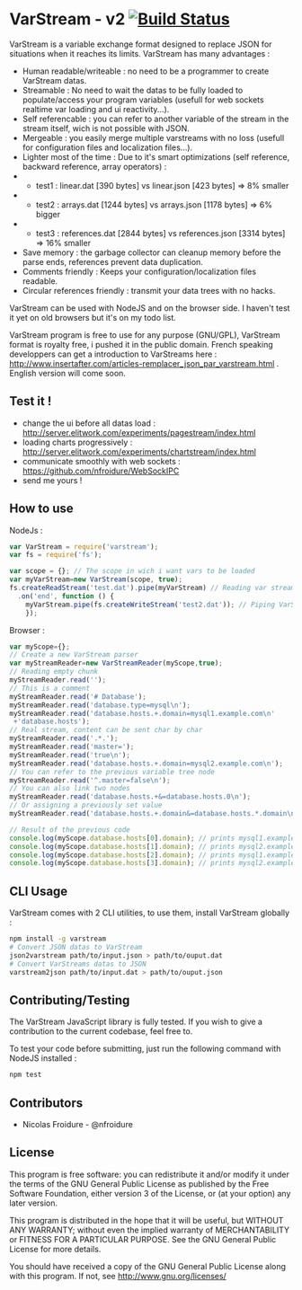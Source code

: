 VarStream - v2   [![Build Status](https://travis-ci.org/nfroidure/VarStream.png?branch=master)](https://travis-ci.org/nfroidure/VarStream)
============

VarStream is a variable exchange format designed to replace JSON for situations when it reaches its limits. VarStream has many advantages :
- Human readable/writeable : no need to be a programmer to create VarStream datas.
- Streamable : No need to wait the datas to be fully loaded to populate/access your program variables (usefull for web sockets realtime var loading and ui reactivity...).
- Self referencable : you can refer to another variable of the stream in the stream itself, wich is not possible with JSON.
- Mergeable : you easily merge multiple varstreams with no loss (usefull for configuration files and localization files...).
- Lighter most of the time : Due to it's smart optimizations (self reference, backward reference, array operators) :
- - test1 : linear.dat [390 bytes] vs linear.json [423 bytes] => 8% smaller
- - test2 : arrays.dat [1244 bytes] vs arrays.json [1178 bytes] => 6% bigger
- - test3 : references.dat [2844 bytes] vs references.json [3314 bytes] => 16% smaller
- Save memory : the garbage collector can cleanup memory before the parse ends, references prevent data duplication.
- Comments friendly : Keeps your configuration/localization files readable.
- Circular references friendly : transmit your data trees with no hacks.

VarStream can be used with NodeJS and on the browser side. I haven't test it yet on old browsers but it's on my todo list.

VarStream program is free to use for any purpose (GNU/GPL), VarStream format is royalty free, i pushed it in the public domain. French speaking developpers can get a introduction to VarStreams here : http://www.insertafter.com/articles-remplacer_json_par_varstream.html . English version will come soon.

Test it !
-------------
- change the ui before all datas load : http://server.elitwork.com/experiments/pagestream/index.html
- loading charts progressively : http://server.elitwork.com/experiments/chartstream/index.html
- communicate smoothly with web sockets : https://github.com/nfroidure/WebSockIPC
- send me yours !

How to use
-------------

NodeJs :
```js
var VarStream = require('varstream');
var fs = require('fs');

var scope = {}; // The scope in wich i want vars to be loaded
var myVarStream=new VarStream(scope, true);
fs.createReadStream('test.dat').pipe(myVarStream) // Reading var stream from a ReadStream
  .on('end', function () {
	myVarStream.pipe(fs.createWriteStream('test2.dat')); // Piping VarStream to a WriteStream
	});
```

Browser :
```js
var myScope={};
// Create a new VarStream parser
var myStreamReader=new VarStreamReader(myScope,true);
// Reading empty chunk
myStreamReader.read('');
// This is a comment
myStreamReader.read('# Database');
myStreamReader.read('database.type=mysql\n');
myStreamReader.read('database.hosts.+.domain=mysql1.example.com\n'
 +'database.hosts');
// Real stream, content can be sent char by char
myStreamReader.read('.*.');
myStreamReader.read('master=');
myStreamReader.read('true\n');
myStreamReader.read('database.hosts.+.domain=mysql2.example.com\n');
// You can refer to the previous variable tree node
myStreamReader.read('^.master=false\n');
// You can also link two nodes
myStreamReader.read('database.hosts.+&=database.hosts.0\n');
// Or assigning a previously set value
myStreamReader.read('database.hosts.+.domain&=database.hosts.*.domain\n');

// Result of the previous code
console.log(myScope.database.hosts[0].domain); // prints mysql1.example.com
console.log(myScope.database.hosts[1].domain); // prints mysql2.example.com
console.log(myScope.database.hosts[2].domain); // prints mysql1.example.com
console.log(myScope.database.hosts[3].domain); // prints mysql2.example.com
```

CLI Usage
-------------
VarStream comes with 2 CLI utilities, to use them, install VarStream globally :
```sh
npm install -g varstream
# Convert JSON datas to VarStream
json2varstream path/to/input.json > path/to/ouput.dat
# Convert VarStreams datas to JSON
varstream2json path/to/input.dat > path/to/ouput.json
```

Contributing/Testing
-------------
The VarStream JavaScript library is fully tested. If you wish to give a contribution to the current codebase, feel free to.

To test your code before submitting, just run the following command with NodeJS installed :
```js
npm test
```

Contributors
-------------
* Nicolas Froidure - @nfroidure

License
-------
This program is free software: you can redistribute it and/or modify it under the terms of the GNU General Public License as published by the Free Software Foundation, either version 3 of the License, or (at your option) any later version.

This program is distributed in the hope that it will be useful, but WITHOUT ANY WARRANTY; without even the implied warranty of MERCHANTABILITY or FITNESS FOR A PARTICULAR PURPOSE.  See the GNU General Public License for more details.

You should have received a copy of the GNU General Public License along with this program.  If not, see <http://www.gnu.org/licenses/>
